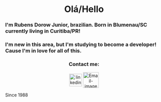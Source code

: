 <h1 align="center">Olá/Hello</h1>
<h3 align="left">I'm Rubens Dorow Junior, brazilian. Born in Blumenau/SC currently living in Curitiba/PR!</h3>
<h3 align="left">I'm new in this area, but I'm studying to become a developer! Cause I'm in love for all of this.</h3>

<h3 align="center">Contact me:</h3>

<p align="center">
<a href="https://www.linkedin.com/in/rubens-dorow-junior" target="_blank"><img align="center" src="https://cdn-icons-png.flaticon.com/512/174/174857.png" alt="linkedin-imagem" height="40" width="40"></a>
<a href="mailto:rubens.dorow.junior@gmail.com" target="_blank"><img align="center" src="https://cdn.pixabay.com/photo/2016/06/13/17/30/mail-1454731_960_720.png" alt="Email-imagem" height="50" width="50"></a>
</p>

<footer>Since 1988</footer>
